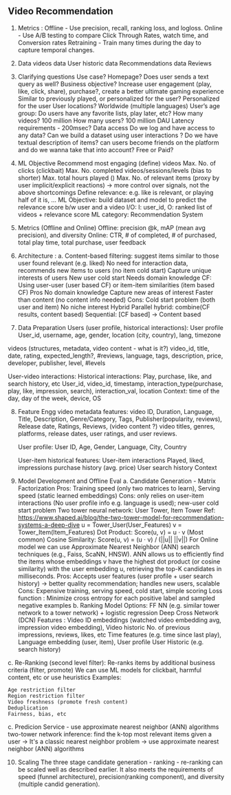 Video Recommendation
-------------------

1. Metrics :
 Offline - Use precision, recall, ranking loss, and logloss.
 Online - Use A/B testing to compare Click Through Rates, watch time, and Conversion rates
Retraining - Train many times during the day to capture temporal changes.

2. Data
videos data
User historic data
Recommendations data
Reviews

3. Clarifying questions
Use case? Homepage?
Does user sends a text query as well?
Business objective?
Increase user engagement (play, like, click, share), purchase?, create a better ultimate gaming experience
Similar to previously played, or personalized for the user? Personalized for the user
User locations? Worldwide (multiple languages)
User’s age group:
Do users have any favorite lists, play later, etc?
How many videos? 100 million
How many users? 100 million DAU
Latency requirements - 200msec?
Data access
Do we log and have access to any data? Can we build a dataset using user interactions ?
Do we have textual description of items?
can users become friends on the platform and do we wanna take that into account?
Free or Paid?

4. ML Objective
Recommend most engaging (define) videos
Max. No. of clicks (clickbait)
Max. No. completed videos/sessions/levels (bias to shorter)
Max. total hours played ()
Max. No. of relevant items (proxy by user implicit/explicit reactions) -> more control over signals, not the above shortcomings
Define relevance: e.g. like is relevant, or playing half of it is, …
ML Objective: build dataset and model to predict the relevance score b/w user and a video
I/O: I: user_id, O: ranked list of videos + relevance score
ML category: Recommendation System

5. Metrics (Offline and Online)
Offline:
precision @k, mAP (mean avg precision), and diversity
Online:
CTR, # of completed, # of purchased, total play time, total purchase, user feedback

6. Architecture :
a. Content-based filtering: suggest items similar to those user found relevant (e.g. liked)
No need for interaction data, recommends new items to users (no item cold start)
Capture unique interests of users
New user cold start
Needs domain knowledge
CF: Using user-user (user based CF) or item-item similarities (item based CF)
Pros
No domain knowledge
Capture new areas of interest
Faster than content (no content info needed)
Cons:
Cold start problem (both user and item)
No niche interest
Hybrid
Parallel hybrid: combine(CF results, content based)
Sequential: [CF based] -> Content based

7. Data Preparation
Users (user profile, historical interactions):
User profile
User_id, username, age, gender, location (city, country), lang, timezone

videos (structures, metadata, video content - what is it?)
video_id, title, date, rating, expected_length?, #reviews, language, tags, description, price, developer, publisher, level, #levels

User-video interactions:
Historical interactions: Play, purchase, like, and search history, etc
User_id, video_id, timestamp, interaction_type(purchase, play, like, impression, search), interaction_val, location
Context: time of the day, day of the week, device, OS

8. Feature Engg
    video metadata features:
    video ID, Duration, Language, Title, Description, Genre/Category, Tags,
    Publisher(popularity, reviews), Release date, Ratings, Reviews, (video content ?) video titles, genres, platforms, release dates, user ratings, and user reviews.
    
    User profile:
    User ID, Age, Gender, Language, City, Country
    
    User-item historical features:
    User-item interactions
    Played, liked, impressions
    purchase history (avg. price)
    User search history
    Context
9. Model Development and Offline Eval
 a. Candidate Generation -
    Matrix Factorization
    Pros: Training speed (only two matrices to learn), Serving speed (static learned embeddings)
    Cons: only relies on user-item interactions (No user profile info e.g. language is used); new-user cold start problem
    Two tower neural network: User Tower, Item Tower Ref: https://www.shaped.ai/blog/the-two-tower-model-for-recommendation-systems-a-deep-dive
    u = Tower_User(User_Features) v = Tower_Item(Item_Features)
    Dot Product: Score(u, v) = u ⋅ v (Most common)
    Cosine Similarity: Score(u, v) = (u ⋅ v) / (||u|| ||v||)
    For Online model we can use Approximate Nearest Neighbor (ANN) search techniques (e.g., Faiss, ScaNN, HNSW). ANN allows us to efficiently find the items whose embeddings v have the highest dot product (or cosine similarity) with the user embedding u, retrieving the top-K candidates in milliseconds.
    Pros: Accepts user features (user profile + user search history) -> better quality recommendation; handles new users, scalable
    Cons: Expensive training, serving speed, cold start, simple scoring
    Loss function : Minimize cross entropy for each positive label and sampled negative examples
 b.  Ranking
    Model Options:
    FF NN (e.g. similar tower network to a tower network) + logistic regression
    Deep Cross Network (DCN)
    Features :
    Video ID embeddings (watched video embedding avg, impression video embedding),
    Video historic
    No. of previous impressions, reviews, likes, etc
    Time features (e.g. time since last play),
    Language embedding (user, item),
    User profile
    User Historic (e.g. search history)
 
 c. Re-Ranking (second level filter):
    Re-ranks items by additional business criteria (filter, promote)
    We can use ML models for clickbait, harmful content, etc or use heuristics
    Examples:
    
    Age restriction filter
    Region restriction filter
    Video freshness (promote fresh content)
    Deduplication
    Fairness, bias, etc

 c. Predicion Service - use approximate nearest neighbor (ANN) algorithms
    two-tower network inference: find the k-top most relevant items given a user ->
    It's a classic nearest neighbor problem -> use approximate nearest neighbor (ANN) algorithms

10. Scaling
    The three stage candidate generation - ranking - re-ranking can be scaled well as described earlier. 
    It also meets the requirements of speed (funnel architecture), precision(ranking component), and diversity (multiple candid generation). 

